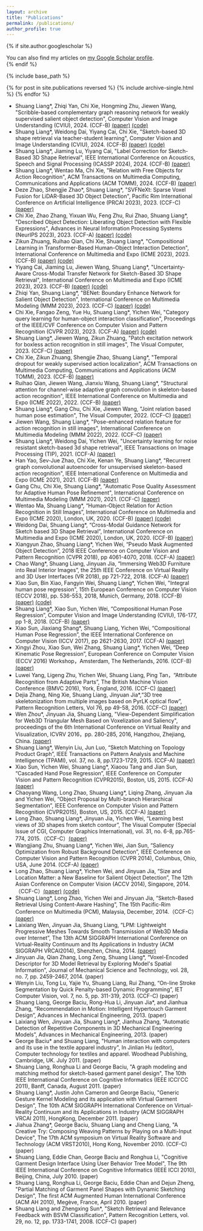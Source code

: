 ```yaml
---
layout: archive
title: "Publications"
permalink: /publications/
author_profile: true
---
```


{% if site.author.googlescholar %}
  <div class="wordwrap">You can also find my articles on <a href="{{site.author.googlescholar}}">my Google Scholar profile</a>.</div>
{% endif %}

{% include base_path %}

{% for post in site.publications reversed %}
  {% include archive-single.html %}
{% endfor %}


- Shuang Liang*, Zhiqi Yan, Chi Xie, Hongming Zhu, Jiewen Wang, "Scribble-based complementary graph reasoning network for weakly supervised salient object detection", Computer Vision and Image Understanding (CVIU), 2024. (CCF-B) [(paper)](https://www.sciencedirect.com/science/article/abs/pii/S1077314224000584) [(code)](https://github.com/1291869157/CGRNet)
- Shuang Liang*, Weidong Dai, Yiyang Cai, Chi Xie, "Sketch-based 3D shape retrieval via teacher-student learning", Computer Vision and Image Understanding (CVIU), 2024. (CCF-B) [(paper)](https://www.sciencedirect.com/science/article/abs/pii/S1077314223002837) [(code)](https://github.com/cyy1998/CFTTSL)
- Shuang Liang*, Jiaming Lu, Yiyang Cai, "Label Correction for Sketch-Based 3D Shape Retrieval", IEEE International Conference on Acoustics, Speech and Signal Processing (ICASSP 2024), 2024. (CCF-B) [(paper)](https://www.researchgate.net/publication/379818244_Label_Correction_For_Sketch-Based_3d_Shape_Retrieval)
- Shuang Liang*, Wentao Ma, Chi Xie, "Relation with Free Objects for Action Recognition", ACM Transactions on Multimedia Computing, Communications and Applications (ACM TOMM), 2024. (CCF-B) [(paper)](https://dl.acm.org/doi/abs/10.1145/3617596)
- Deze Zhao, Shengjie Zhao\*, Shuang Liang\*, "SVFNeXt: Sparse Voxel Fusion for LiDAR-Based 3D Object Detection", Pacific Rim International Conference on Artificial Intelligence (PRCAI 2023), 2023. (CCF-C) [(paper)](https://link.springer.com/chapter/10.1007/978-981-99-7025-4_17)
- Chi Xie, Zhao Zhang, Yixuan Wu, Feng Zhu, Rui Zhao, Shuang Liang*, "Described Object Detection: Liberating Object Detection with Flexible Expressions", Advances in Neural Information Processing Systems (NeurIPS 2023), 2023. (CCF-A) [(paper)](https://proceedings.neurips.cc/paper_files/paper/2023/hash/f9fd24fd32eccc14cd3ecd3716a1cbf8-Abstract-Conference.html) [(code)](https://github.com/shikras/d-cube)
- Zikun Zhuang, Ruihao Qian, Chi Xie, Shuang Liang*, "Compositional Learning in Transformer-Based Human-Object Interaction Detection", International Conference on Multimedia and Expo (ICME 2023), 2023. (CCF-B) [(paper)](https://arxiv.org/abs/2308.05961) [(code)](https://github.com/CodeOfKkkkken0502/CDN/tree/compo)
- Yiyang Cai, Jiaming Lu, Jiewen Wang, Shuang Liang*, "Uncertainty-Aware Cross-Modal Transfer Network for Sketch-Based 3D Shape Retrieval", International Conference on Multimedia and Expo (ICME 2023), 2023. (CCF-B) [(paper)](https://arxiv.org/abs/2308.05948) [(code)](https://github.com/cyy1998/UACTN)
- Zhiqi Yan, Shuang Liang*, "BENet: Boundary Enhance Network for Salient Object Detection", International Conference on Multimedia Modeling (MMM 2023), 2023. (CCF-C) [(paper)](https://link.springer.com/chapter/10.1007/978-3-031-27818-1_19) [(code)](https://github.com/1291869157/BENet
)
- Chi Xie, Fangao Zeng, Yue Hu, Shuang Liang*, Yichen Wei, "Category query learning for human-object interaction classification", Proceedings of the IEEE/CVF Conference on Computer Vision and Pattern Recognition (CVPR 2023), 2023. (CCF-A) [(paper)](https://openaccess.thecvf.com/content/CVPR2023/html/Xie_Category_Query_Learning_for_Human-Object_Interaction_Classification_CVPR_2023_paper.html) [(code)](https://github.com/charles-xie/CQL)
- Shuang Liang*, Jiewen Wang, Zikun Zhuang, "Patch excitation network for boxless action recognition in still images", The Visual Computer, 2023. (CCF-C) [(paper)](https://link.springer.com/article/10.1007/s00371-023-03071-x)
- Chi Xie, Zikun Zhuang, Shengjie Zhao, Shuang Liang*, "Temporal dropout for weakly supervised action localization",  ACM Transactions on Multimedia Computing, Communications and Applications (ACM TOMM), 2023. (CCF-B) [(paper)](https://dl.acm.org/doi/abs/10.1145/3567827)
- Ruihao Qian, Jiewen Wang, Jianxiu Wang, Shuang Liang*, "Structural attention for channel-wise adaptive graph convolution in skeleton-based action recognition", IEEE International Conference on Multimedia and Expo (ICME 2022), 2022. (CCF-B) [(paper)](https://ieeexplore.ieee.org/abstract/document/9859694/)
- Shuang Liang*, Gang Chu, Chi Xie, Jiewen Wang, "Joint relation based human pose estimation", The Visual Computer, 2022. (CCF-C) [(paper)](https://link.springer.com/article/10.1007/s00371-021-02282-4)
- Jiewen Wang, Shuang Liang*, "Pose-enhanced relation feature for action recognition in still images", International Conference on Multimedia Modeling (MMM 2022), 2022. (CCF-C) [(paper)](https://link.springer.com/chapter/10.1007/978-3-030-98358-1_13)
- Shuang Liang*, Weidong Dai, Yichen Wei, "Uncertainty learning for noise resistant sketch-based 3d shape retrieval", IEEE Transactions on Image Processing (TIP), 2021. (CCF-A) [(paper)](https://ieeexplore.ieee.org/abstract/document/9573502/)
- Han Yao, Sev-Jue Zhao, Chi Xie, Kenan Ye, Shuang Liang*, "Recurrent graph convolutional autoencoder for unsupervised skeleton-based action recognition", IEEE International Conference on Multimedia and Expo (ICME 2021), 2021. (CCF-B) [(paper)](https://ieeexplore.ieee.org/abstract/document/9428403)
- Gang Chu, Chi Xie, Shuang Liang*, "Automatic Pose Quality Assessment for Adaptive Human Pose Refinement", International Conference on Multimedia Modeling (MMM 2021), 2021. (CCF-C) [(paper)](https://link.springer.com/chapter/10.1007/978-3-030-67832-6_52)
- Wentao Ma, Shuang Liang*, “Human-Object Relation for Action Recognition in Still Images”, International Conference on Multimedia and Expo (ICME 2020), London, UK, 2020. (CCF-B) [(paper)](https://ieeexplore.ieee.org/document/9102933) [(code)](https://github.com/WalterMa/Human-Object-Relation-Network)
- Weidong Dai, Shuang Liang*, “Cross-Modal Guidance Network for Sketch based 3D Shape Retrieval”, International Conference on Multimedia and Expo (ICME 2020), London, UK, 2020. (CCF-B) [(paper)](https://ieeexplore.ieee.org/document/9102925)
- Xiangyun Zhao, Shuang Liang*, Yichen Wei, “Pseudo Mask Augmented Object Detection”, 2018 IEEE Conference on Computer Vision and Pattern Recognition (CVPR 2018), pp 4061-4070, 2018. (CCF-A) [(paper)](https://openaccess.thecvf.com/content_cvpr_2018/papers/Zhao_Pseudo_Mask_Augmented_CVPR_2018_paper.pdf)
- Chao Wang*, Shuang Liang, Jinyuan Jia, “Immersing Web3D Furniture into Real Interior Images”, the 25th IEEE Conference on Virtual Reality and 3D User Interfaces (VR 2018), pp 721-722, 2018. (CCF-A) [(paper)](https://ieeexplore.ieee.org/document/8446341)
- Xiao Sun, Bin Xiao, Fangyin Wei, Shuang Liang*, Yichen Wei, "Integral human pose regression", 15th European Conference on Computer Vision (ECCV 2018), pp. 536-553, 2018, Munich, Germany, 2018. (CCF-B) [(paper)](https://openaccess.thecvf.com/content_ECCV_2018/papers/Xiao_Sun_Integral_Human_Pose_ECCV_2018_paper.pdf) [(code)](https://github.com/JimmySuen/integral-human-pose)
- Shuang Liang*, Xiao Sun, Yichen Wei, “Compositional Human Pose Regression”, Computer Vision and Image Understanding (CVIU), 176-177, pp 1-8, 2018. (CCF-B) [(paper)](https://www.sciencedirect.com/science/article/abs/pii/S1077314218304259)
- Xiao Sun, Jiaxiang Shang*, Shuang Liang, Yichen Wei, “Compositional Human Pose Regression”, the IEEE International Conference on Computer Vision (ICCV 2017), pp 2621-2630, 2017. (CCF-A) [(paper)](https://openaccess.thecvf.com/content_ICCV_2017/papers/Sun_Compositional_Human_Pose_ICCV_2017_paper.pdf)
- Xingyi Zhou, Xiao Sun, Wei Zhang, Shuang Liang*, Yichen Wei, “Deep Kinematic Pose Regression”, European Conference on Computer Vision (ECCV 2016) Workshop，Amsterdam, The Netherlands, 2016. (CCF-B) [(paper)](https://arxiv.org/abs/1609.05317)
- Luwei Yang, Ligeng Zhu, Yichen Wei, Shuang Liang, Ping Tan，“Attribute Recognition from Adaptive Parts”, The British Machine Vision Conference (BMVC 2016), York, England, 2016. (CCF-C) [(paper)](https://bmva-archive.org.uk/bmvc/2016/papers/paper081/paper081.pdf)
- Dejia Zhang, Ning Xie, Shuang Liang, Jinyuan Jia*,“3D tree skeletonization from multiple images based on PyrLK optical flow”, Pattern Recognition Letters, Vol 76, pp 49-58, 2016. (CCF-C) [(paper)](https://www.sciencedirect.com/science/article/abs/pii/S0167865515003931)
- Wen Zhou*, Jinyuan Jia, Shuang Liang, "View-Dependent Simplification for Web3D Triangular Mesh Based on Voxelization and Saliency", proceedings of the 6th International Conference on Virtual Reality and Visualization, ICVRV 2016，pp. 280-285, 2016, Hangzhou, Zhejiang, China. [(paper)](https://ieeexplore.ieee.org/document/7938208)
- Shuang Liang*, Wenyin Liu, Jun Luo, “Sketch Matching on Topology Product Graph”, IEEE Transactions on Pattern Analysis and Machine Intelligence (TPAMI), vol. 37, no. 8, pp.1723-1729, 2015. (CCF-A) [(paper)](https://ieeexplore.ieee.org/abstract/document/6951498)
- Xiao Sun, Yichen Wei, Shuang Liang*, Xiaoou Tang and Jian Sun, “Cascaded Hand Pose Regression”, IEEE Conference on Computer Vision and Pattern Recognition (CVPR2015), Boston, US, 2015. (CCF-A) [(paper)](https://www.cv-foundation.org/openaccess/content_cvpr_2015/papers/Sun_Cascaded_Hand_Pose_2015_CVPR_paper.pdf)
- Chaoyang Wang, Long Zhao, Shuang Liang*, Liqing Zhang, Jinyuan Jia and Yichen Wei, “Object Proposal by Multi-branch Hierarchical Segmentation”, IEEE Conference on Computer Vision and Pattern Recognition (CVPR2015), Boston, US, 2015. (CCF-A) [(paper)](https://openaccess.thecvf.com/content_cvpr_2015/papers/Wang_Object_Proposal_by_2015_CVPR_paper.pdf)
- Long Zhao, Shuang Liang*, Jinyuan Jia, Yichen Wei, “Learning best views of 3D shapes from sketch contour”, The Visual Computer (Special Issue of CGI, Computer Graphics International), vol. 31, no. 6-8, pp.765-774, 2015.（CCF-C）[(paper)](https://link.springer.com/article/10.1007/s00371-015-1091-1)
- Wangjiang Zhu, Shuang Liang*, Yichen Wei, Jian Sun, “Saliency Optimization from Robust Background Detection”, IEEE Conference on Computer Vision and Pattern Recognition (CVPR 2014), Columbus, Ohio, USA, June 2014. (CCF-A) [(paper)](https://ieeexplore.ieee.org/document/6909756)
- Long Zhao, Shuang Liang*, Yichen Wei, and Jinyuan Jia, “Size and Location Matter: a New Baseline for Salient Object Detection”, The 12th Asian Conference on Computer Vision (ACCV 2014), Singapore, 2014.（CCF-C）[(paper)](https://citeseerx.ist.psu.edu/document?repid=rep1&type=pdf&doi=df08dc25ecea26727a9f8059e7662997f6ecc1ca) [(code)](https://github.com/garyzhao/SaliencyBaseline)
- Shuang Liang*, Long Zhao, Yichen Wei and Jinyuan Jia, “Sketch-Based Retrieval Using Content-Aware Hashing”, The 15th Pacific-Rim Conference on Multimedia (PCM), Malaysia, December, 2014.（CCF-C）[(paper)](https://link.springer.com/chapter/10.1007/978-3-319-13168-9_14)
- Laixiang Wen, Jinyuan Jia, Shuang Liang, “LPM: Lightweight Progressive Meshes Towards Smooth Transmission of Web3D Media over Internet”, The 13th ACM SIGGRAPH International Conference on Virtual-Reality Continuum and Its Applications in Industry (ACM SIGGRAPH VRCAI2014), Shenzhen, China, 2014. [(paper)](https://dl.acm.org/doi/10.1145/2670473.2670475)
- Jinyuan Jia, Qian Zhang, Long Zeng, Shuang Liang*, “Voxel-Encoded Descriptor for 3D Model Retrieval by Exploring Model's Spatial Information”, Journal of Mechanical Science and Technology, vol. 28, no. 7, pp. 2459-2467, 2014. (paper)
- Wenyin Liu, Tong Lu, Yajie Yu, Shuang Liang, Rui Zhang, “On-line Stroke Segmentation by Quick Penalty-based Dynamic Programming”, IET Computer Vision, vol. 7, no. 5, pp. 311-319, 2013. (CCF-C) (paper)
- Shuang Liang, George Baciu, Rong-Hua Li, Jinyuan Jia*, and Jianhua Zhang, “Recommendation in Motion: Intelligent Hypertouch Garment Design”, Advances in Mechanical Engineering, 2013. (paper)
- Laixiang Wen, Jinyuan Jia, Shuang Liang*, Jianhua Zhang, “Automatic Detection of Repetitive Components in 3D Mechanical Engineering Models”, Advances in Mechanical Engineering, 2013. (paper)
- George Baciu* and Shuang Liang, "Human interaction with computers and its use in the textile apparel industry", In Jinlian Hu (editor), Computer technology for textiles and apparel. Woodhead Publishing, Cambridge, UK. July 2011. (paper)
- Shuang Liang, Ronghua Li and George Baciu, "A graph modeling and matching method for sketch-based garment panel design", The 10th IEEE International Conference on Cognitive Informatics (IEEE ICCI'CC 2011), Banff, Canada, August 2011. (paper)
- Shuang Liang*, Justin John Cameron and George Baciu, "Generic Gesture Kernel Modeling and its application with Virtual Garment Design", The 10th ACM SIGGRAPH International Conference on Virtual-Reality Continuum and its Applications in Industry (ACM SIGGRAPH VRCAI 2011), HongKong, December 2011. (paper)
- Jiahua Zhang*, George Baciu, Shuang Liang and Cheng Liang, "A Creative Try: Composing Weaving Patterns by Playing on a Multi-Input Device", The 17th ACM symposium on Virtual Reality Software and Technology (ACM VRST2010), Hong Kong, November 2010. (CCF-C) (paper)
- Shuang Liang, Eddie Chan, George Baciu and Ronghua Li, "Cognitive Garment Design Interface Using User Behavior Tree Model", The 9th IEEE International Conference on Cognitive Informatics (IEEE ICCI 2010), Beijing, China, July 2010. (paper)
- Shuang Liang, Ronghua Li, George Baciu, Eddie Chan and Dejun Zheng, "Partial Matching of Garment Panel Shapes with Dynamic Sketching Design", The first ACM Augmented Human International Conference (ACM AH 2010), Megève, France, April 2010. (paper)
- Shuang Liang and Zhengxing Sun*, "Sketch Retrieval and Relevance Feedback with BSVM Classification", Pattern Recognition Letters, vol. 29, no. 12, pp. 1733-1741, 2008. (CCF-C) (paper)
